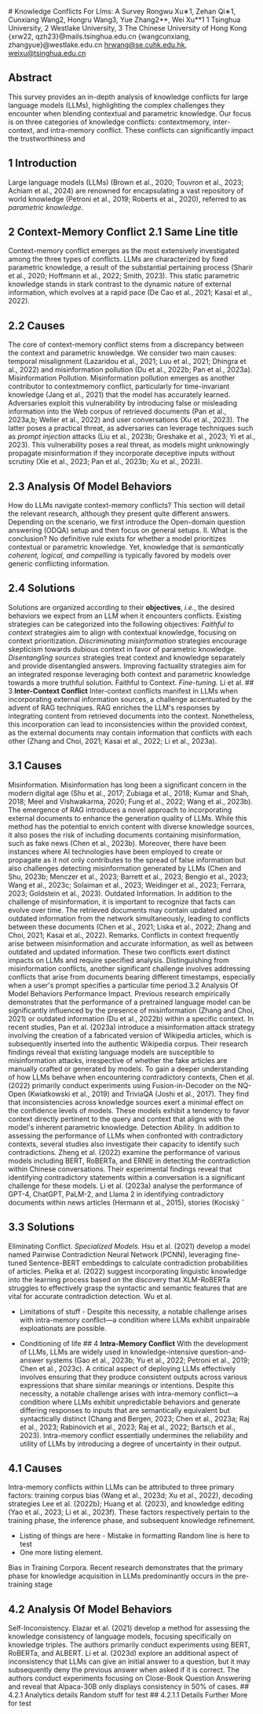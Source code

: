 \# Knowledge Conflicts For Llms: A Survey Rongwu Xu∗1, Zehan Qi∗1, Cunxiang Wang2, Hongru Wang3, Yue Zhang2**, Wei Xu**1 1 Tsinghua University, 2 Westlake University, 3 The Chinese University of Hong Kong {xrw22, qzh23}@mails.tsinghua.edu.cn {wangcunxiang, zhangyue}@westlake.edu.cn hrwang@se.cuhk.edu.hk, weixu@tsinghua.edu.cn

## Abstract
This survey provides an in-depth analysis of knowledge conflicts for large language models (LLMs), highlighting the complex challenges they encounter when blending contextual and parametric knowledge. Our focus is on three categories of knowledge conflicts: contextmemory, inter-context, and intra-memory conflict. These conflicts can significantly impact the trustworthiness and

## 1 Introduction
Large language models (LLMs) (Brown et al., 2020; Touvron et al., 2023; Achiam et al., 2024) are renowned for encapsulating a vast repository of world knowledge (Petroni et al., 2019; Roberts et al., 2020), referred to as *parametric knowledge*.

## 2 **Context-Memory Conflict** 2.1 Same Line title
Context-memory conflict emerges as the most extensively investigated among the three types of conflicts. LLMs are characterized by fixed parametric knowledge, a result of the substantial pertaining process (Sharir et al., 2020; Hoffmann et al.,
2022; Smith, 2023). This static parametric knowledge stands in stark contrast to the dynamic nature of external information, which evolves at a rapid pace (De Cao et al., 2021; Kasai et al., 2022).

## 2.2 Causes
The core of context-memory conflict stems from a discrepancy between the context and parametric knowledge. We consider two main causes: temporal misalignment (Lazaridou et al., 2021; Luu et al., 2021; Dhingra et al., 2022) and misinformation pollution (Du et al., 2022b; Pan et al., 2023a). Misinformation Pollution. Misinformation pollution emerges as another contributor to contextmemory conflict, particularly for time-invariant knowledge (Jang et al., 2021) that the model has accurately learned. Adversaries exploit this vulnerability by introducing false or misleading information into the Web corpus of retrieved documents (Pan et al., 2023a,b; Weller et al., 2022) and user conversations (Xu et al., 2023). The latter poses a practical threat, as adversaries can leverage techniques such as *prompt injection* attacks (Liu et al., 2023b; Greshake et al., 2023; Yi et al., 2023). This vulnerability poses a real threat, as models might unknowingly propagate misinformation if they incorporate deceptive inputs without scrutiny (Xie et al., 2023; Pan et al., 2023b; Xu et al., 2023).

## 2.3 Analysis Of Model Behaviors
How do LLMs navigate context-memory conflicts? This section will detail the relevant research, although they present quite different answers. Depending on the scenario, we first introduce the Open-domain question answering (ODQA) setup and then focus on general setups. II. What is the conclusion? No definitive rule exists for whether a model prioritizes contextual or parametric knowledge. Yet, knowledge that is *semantically coherent, logical, and compelling* is typically favored by models over generic conflicting information.

## 2.4 Solutions
Solutions are organized according to their **objectives**, *i.e.*, the desired behaviors we expect from an LLM when it encounters conflicts. Existing strategies can be categorized into the following objectives: *Faithful to context* strategies aim to align with contextual knowledge, focusing on context prioritization. *Discriminating misinformation* strategies encourage skepticism towards dubious context in favor of parametric knowledge. *Disentangling sources* strategies treat context and knowledge separately and provide disentangled answers. Improving factuality strategies aim for an integrated response leveraging both context and parametric knowledge towards a more truthful solution. Faithful to Context. *Fine-tuning.* Li et al. \#\# 3 **Inter-Context Conflict** Inter-context conflicts manifest in LLMs when incorporating external information sources, a challenge accentuated by the advent of RAG techniques. RAG enriches the LLM's responses by integrating content from retrieved documents into the context. Nonetheless, this incorporation can lead to inconsistencies within the provided context, as the external documents may contain information that conflicts with each other (Zhang and Choi, 2021; Kasai et al., 2022; Li et al., 2023a).

## 3.1 Causes
Misinformation. Misinformation has long been a significant concern in the modern digital age (Shu et al., 2017; Zubiaga et al., 2018; Kumar and Shah, 2018; Meel and Vishwakarma, 2020; Fung et al., 2022; Wang et al., 2023b). The emergence of RAG introduces a novel approach to incorporating external documents to enhance the generation quality of LLMs. While this method has the potential to enrich content with diverse knowledge sources, it also poses the risk of including documents containing misinformation, such as fake news (Chen et al., 2023b). Moreover, there have been instances where AI technologies have been employed to create or propagate as it not only contributes to the spread of false information but also challenges detecting misinformation generated by LLMs (Chen and Shu, 2023b; Menczer et al., 2023; Barrett et al., 2023; Bengio et al., 2023; Wang et al., 2023c; Solaiman et al., 2023; Weidinger et al., 2023; Ferrara, 2023; Goldstein et al., 2023). Outdated Information. In addition to the challenge of misinformation, it is important to recognize that facts can evolve over time. The retrieved documents may contain updated and outdated information from the network simultaneously, leading to conflicts between these documents (Chen et al., 2021; Liska et al., 2022; Zhang and Choi, 2021; Kasai et al., 2022). Remarks. Conflicts in context frequently arise between misinformation and accurate information, as well as between outdated and updated information. These two conflicts exert distinct impacts on LLMs and require specified analysis. Distinguishing from misinformation conflicts, another significant challenge involves addressing conflicts that arise from documents bearing different timestamps, especially when a user's prompt specifies a particular time period.3.2 Analysis Of Model Behaviors Performance Impact. Previous research empirically demonstrates that the performance of a pretrained language model can be significantly influenced by the presence of misinformation (Zhang and Choi, 2021) or outdated information (Du et al., 2022b) within a specific context. In recent studies, Pan et al. (2023a) introduce a misinformation attack strategy involving the creation of a fabricated version of Wikipedia articles, which is subsequently inserted into the authentic Wikipedia corpus. Their research findings reveal that existing language models are susceptible to misinformation attacks, irrespective of whether the fake articles are manually crafted or generated by models. To gain a deeper understanding of how LLMs behave when encountering contradictory contexts, Chen et al. (2022) primarily conduct experiments using Fusion-in-Decoder on the NQ-Open (Kwiatkowski et al., 2019) and TriviaQA (Joshi et al., 2017). They find that inconsistencies across knowledge sources exert a minimal effect on the confidence levels of models. These models exhibit a tendency to favor context directly pertinent to the query and context that aligns with the model's inherent parametric knowledge. Detection Ability. In addition to assessing the performance of LLMs when confronted with contradictory contexts, several studies also investigate their capacity to identify such contradictions. Zheng et al. (2022) examine the performance of various models including BERT, RoBERTa, and ERNIE in detecting the contradiction within Chinese conversations. Their experimental findings reveal that identifying contradictory statements within a conversation is a significant challenge for these models. Li et al. (2023a) analyse the performance of GPT-4, ChatGPT, PaLM-2, and Llama 2 in identifying contradictory documents within news articles (Hermann et al., 2015), stories (Kociský ˇ

## 3.3 Solutions
Eliminating Conflict. *Specialized Models.* Hsu et al. (2021) develop a model named Pairwise Contradiction Neural Network (PCNN), leveraging fine-tuned Sentence-BERT embeddings to calculate contradiction probabilities of articles. Pielka et al. (2022) suggest incorporating linguistic knowledge into the learning process based on the discovery that XLM-RoBERTa struggles to effectively grasp the syntactic and semantic features that are vital for accurate contradiction detection. Wu et al.

- Limitations of stuff - Despite this necessity, a notable challenge arises with intra-memory conflict—a condition where LLMs exhibit unpairable exploationats are possible.

- Conditioning of life
\#\# 4 **Intra-Memory Conflict** With the development of LLMs, LLMs are widely used in knowledge-intensive question-and-answer systems (Gao et al., 2023b; Yu et al., 2022; Petroni et al., 2019; Chen et al., 2023c). A critical aspect of deploying LLMs effectively involves ensuring that they produce consistent outputs across various expressions that share similar meanings or intentions. Despite this necessity, a notable challenge arises with intra-memory conflict—a condition where LLMs exhibit unpredictable behaviors and generate differing responses to inputs that are semantically equivalent but syntactically distinct (Chang and Bergen, 2023; Chen et al., 2023a; Raj et al., 2023; Rabinovich et al., 2023; Raj et al., 2022; Bartsch et al., 2023). Intra-memory conflict essentially undermines the reliability and utility of LLMs by introducing a degree of uncertainty in their output.

## 4.1 Causes
Intra-memory conflicts within LLMs can be attributed to three primary factors: training corpus bias (Wang et al., 2023d; Xu et al., 2022), decoding strategies Lee et al. (2022b); Huang et al. (2023), and knowledge editing (Yao et al., 2023; Li et al., 2023f). These factors respectively pertain to the training phase, the inference phase, and subsequent knowledge refinement.

- Listing of things are here - Mistake in formatting Random line is here to test
- One more listing element.

Bias in Training Corpora. Recent research demonstrates that the primary phase for knowledge acquisition in LLMs predominantly occurs in the pre-training stage

## 4.2 Analysis Of Model Behaviors
Self-Inconsistency. Elazar et al. (2021) develop a method for assessing the knowledge consistency of language models, focusing specifically on knowledge triples. The authors primarily conduct experiments using BERT, RoBERTa, and ALBERT. Li et al. (2023d) explore an additional aspect of inconsistency that LLMs can give an initial answer to a question, but it may subsequently deny the previous answer when asked if it is correct. The authors conduct experiments focusing on Close-Book Question Answering and reveal that Alpaca-30B only displays consistency in 50% of cases. \#\# 4.2.1 Analytics details Random stuff for test \#\# 4.2.1.1 Details Further More for test